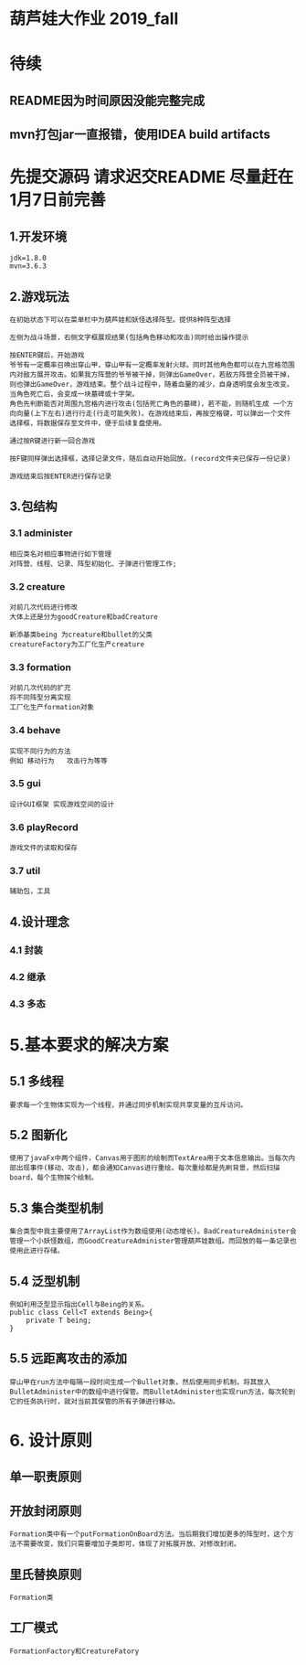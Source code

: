 # 葫芦娃大作业 2019_fall

# 待续
## README因为时间原因没能完整完成
## mvn打包jar一直报错，使用IDEA build artifacts

# 先提交源码 请求迟交README 尽量赶在1月7日前完善

## 1.开发环境
    jdk=1.8.0
    mvn=3.6.3
## 2.游戏玩法
    在初始状态下可以在菜单栏中为葫芦娃和妖怪选择阵型。提供8种阵型选择

    左侧为战斗场景，右侧文字框展现结果(包括角色移动和攻击)同时给出操作提示

    按ENTER键后，开始游戏
    爷爷有一定概率召唤出穿山甲，穿山甲有一定概率发射火球。同时其他角色都可以在九宫格范围内对敌方展开攻击。如果我方阵营的爷爷被干掉，则弹出GameOver，若敌方阵营全员被干掉，则也弹出GameOver，游戏结束。整个战斗过程中，随着血量的减少，自身透明度会发生改变。当角色死亡后，会变成一块墓碑或十字架。
    角色先判断能否对周围九宫格内进行攻击(包括死亡角色的墓碑)，若不能，则随机生成 一个方向向量(上下左右)进行行走(行走可能失败)。在游戏结束后，再按空格键，可以弹出一个文件选择框，将数据保存至文件中，便于后续复盘使用。

    通过按R键进行新一回合游戏

    按F键同样弹出选择框，选择记录文件，随后自动开始回放。(record文件夹已保存一份记录)

    游戏结束后按ENTER进行保存记录

## 3.包结构
### 3.1 administer
    相应类名对相应事物进行如下管理
    对阵营、线程、记录、阵型初始化、子弹进行管理工作;
### 3.2 creature
    对前几次代码进行修改
    大体上还是分为goodCreature和badCreature

    新添基类being 为creature和bullet的父类
    creatureFactory为工厂化生产creature
### 3.3 formation
    对前几次代码的扩充
    将不同阵型分离实现
    工厂化生产formation对象
### 3.4 behave
    实现不同行为的方法
    例如 移动行为   攻击行为等等
### 3.5 gui
    设计GUI框架 实现游戏空间的设计
### 3.6 playRecord
    游戏文件的读取和保存
### 3.7 util
    辅助包，工具

## 4.设计理念
### 4.1 封装
### 4.2 继承
### 4.3 多态

# 5.基本要求的解决方案
## 5.1 多线程
    要求每一个生物体实现为一个线程，并通过同步机制实现共享变量的互斥访问。
## 5.2 图新化
    使用了javaFx中两个组件，Canvas用于图形的绘制而TextArea用于文本信息输出。当每次内部出现事件(移动、攻击)，都会通知Canvas进行重绘。每次重绘都是先刷背景，然后扫描board，每个生物挨个绘制。
## 5.3 集合类型机制

    集合类型中我主要使用了ArrayList作为数组使用(动态增长)。BadCreatureAdminister会管理一个小妖怪数组，而GoodCreatureAdminister管理葫芦娃数组。而回放的每一条记录也使用此进行存储。
## 5.4 泛型机制
    例如利用泛型显示指出Cell与Being的关系。
    public class Cell<T extends Being>{
        private T being;
    }

## 5.5 远距离攻击的添加

    穿山甲在run方法中每隔一段时间生成一个Bullet对象，然后使用同步机制，将其放入BulletAdminister中的数组中进行保管。而BulletAdminister也实现run方法，每次轮到它的任务执行时，就对当前其保管的所有子弹进行移动。

# 6. 设计原则
## 单一职责原则

## 开放封闭原则
    Formation类中有一个putFormationOnBoard方法。当后期我们增加更多的阵型时，这个方法不需要改变，我们只需要增加子类即可，体现了对拓展开放、对修改封闭。
## 里氏替换原则
    Formation类
## 工厂模式
    FormationFactory和CreatureFatory
